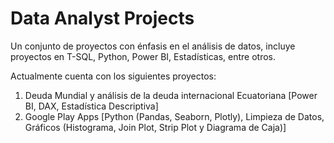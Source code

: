 # Data Analyst Projects
Un conjunto de proyectos con énfasis en el análisis de datos, incluye proyectos en T-SQL, Python, Power BI, Estadísticas, entre otros.

Actualmente cuenta con los siguientes proyectos:
  1. Deuda Mundial y análisis de la deuda internacional Ecuatoriana 
     [Power BI, DAX, Estadística Descriptiva]
  3. Google Play Apps 
     [Python (Pandas, Seaborn, Plotly), Limpieza de Datos, Gráficos (Histograma, Join Plot, Strip Plot y Diagrama de Caja)]
